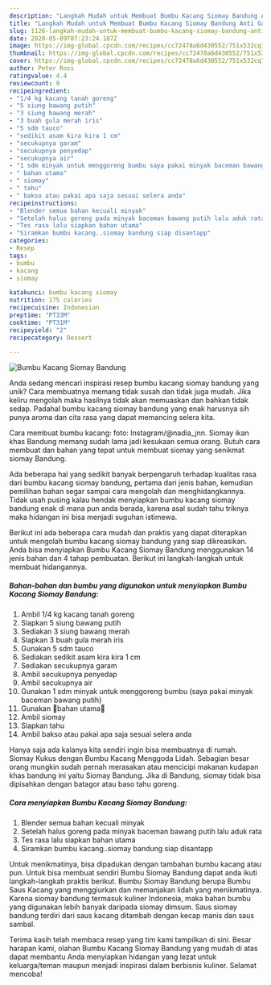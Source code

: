 ```yaml
---
description: "Langkah Mudah untuk Membuat Bumbu Kacang Siomay Bandung Anti Gagal"
title: "Langkah Mudah untuk Membuat Bumbu Kacang Siomay Bandung Anti Gagal"
slug: 1126-langkah-mudah-untuk-membuat-bumbu-kacang-siomay-bandung-anti-gagal
date: 2020-05-09T07:23:24.187Z
image: https://img-global.cpcdn.com/recipes/cc72478a6d430552/751x532cq70/bumbu-kacang-siomay-bandung-foto-resep-utama.jpg
thumbnail: https://img-global.cpcdn.com/recipes/cc72478a6d430552/751x532cq70/bumbu-kacang-siomay-bandung-foto-resep-utama.jpg
cover: https://img-global.cpcdn.com/recipes/cc72478a6d430552/751x532cq70/bumbu-kacang-siomay-bandung-foto-resep-utama.jpg
author: Peter Ross
ratingvalue: 4.4
reviewcount: 9
recipeingredient:
- "1/4 kg kacang tanah goreng"
- "5 siung bawang putih"
- "3 siung bawang merah"
- "3 buah gula merah iris"
- "5 sdm tauco"
- "sedikit asam kira kira 1 cm"
- "secukupnya garam"
- "secukupnya penyedap"
- "secukupnya air"
- "1 sdm minyak untuk menggoreng bumbu saya pakai minyak baceman bawang putih"
- " bahan utama"
- " siomay"
- " tahu"
- " bakso atau pakai apa saja sesuai selera anda"
recipeinstructions:
- "Blender semua bahan kecuali minyak"
- "Setelah halus goreng pada minyak baceman bawang putih lalu aduk rata"
- "Tes rasa lalu siapkan bahan utama"
- "Siramkan bumbu kacang..siomay bandung siap disantapp"
categories:
- Resep
tags:
- bumbu
- kacang
- siomay

katakunci: bumbu kacang siomay 
nutrition: 175 calories
recipecuisine: Indonesian
preptime: "PT33M"
cooktime: "PT31M"
recipeyield: "2"
recipecategory: Dessert

---
```



![Bumbu Kacang Siomay Bandung](https://img-global.cpcdn.com/recipes/cc72478a6d430552/751x532cq70/bumbu-kacang-siomay-bandung-foto-resep-utama.jpg)

Anda sedang mencari inspirasi resep bumbu kacang siomay bandung yang unik? Cara membuatnya memang tidak susah dan tidak juga mudah. Jika keliru mengolah maka hasilnya tidak akan memuaskan dan bahkan tidak sedap. Padahal bumbu kacang siomay bandung yang enak harusnya sih punya aroma dan cita rasa yang dapat memancing selera kita.

Cara membuat bumbu kacang: foto: Instagram/@nadia_jnn. Siomay ikan khas Bandung memang sudah lama jadi kesukaan semua orang. Butuh cara membuat dan bahan yang tepat untuk membuat siomay yang senikmat siomay Bandung.

Ada beberapa hal yang sedikit banyak berpengaruh terhadap kualitas rasa dari bumbu kacang siomay bandung, pertama dari jenis bahan, kemudian pemilihan bahan segar sampai cara mengolah dan menghidangkannya. Tidak usah pusing kalau hendak menyiapkan bumbu kacang siomay bandung enak di mana pun anda berada, karena asal sudah tahu triknya maka hidangan ini bisa menjadi suguhan istimewa.


Berikut ini ada beberapa cara mudah dan praktis yang dapat diterapkan untuk mengolah bumbu kacang siomay bandung yang siap dikreasikan. Anda bisa menyiapkan Bumbu Kacang Siomay Bandung menggunakan 14 jenis bahan dan 4 tahap pembuatan. Berikut ini langkah-langkah untuk membuat hidangannya.

<!--inarticleads1-->

##### Bahan-bahan dan bumbu yang digunakan untuk menyiapkan Bumbu Kacang Siomay Bandung:

1. Ambil 1/4 kg kacang tanah goreng
1. Siapkan 5 siung bawang putih
1. Sediakan 3 siung bawang merah
1. Siapkan 3 buah gula merah iris
1. Gunakan 5 sdm tauco
1. Sediakan sedikit asam kira kira 1 cm
1. Sediakan secukupnya garam
1. Ambil secukupnya penyedap
1. Ambil secukupnya air
1. Gunakan 1 sdm minyak untuk menggoreng bumbu (saya pakai minyak baceman bawang putih)
1. Gunakan  🍡bahan utama🍡
1. Ambil  siomay
1. Siapkan  tahu
1. Ambil  bakso atau pakai apa saja sesuai selera anda


Hanya saja ada kalanya kita sendiri ingin bisa membuatnya di rumah. Siomay Kukus dengan Bumbu Kacang Menggoda Lidah. Sebagian besar orang mungkin sudah pernah merasakan atau mencicipi makanan kudapan khas bandung ini yaitu Siomay Bandung. Jika di Bandung, siomay tidak bisa dipisahkan dengan batagor atau baso tahu goreng. 

<!--inarticleads2-->

##### Cara menyiapkan Bumbu Kacang Siomay Bandung:

1. Blender semua bahan kecuali minyak
1. Setelah halus goreng pada minyak baceman bawang putih lalu aduk rata
1. Tes rasa lalu siapkan bahan utama
1. Siramkan bumbu kacang..siomay bandung siap disantapp


Untuk menikmatinya, bisa dipadukan dengan tambahan bumbu kacang atau pun. Untuk bisa membuat sendiri Bumbu Siomay Bandung dapat anda ikuti langkah-langkah praktis berikut. Bumbu Siomay Bandung berupa Bumbu Saus Kacang yang menggiurkan dan memanjakan lidah yang menikmatinya. Karena siomay bandung termasuk kuliner Indonesia, maka bahan bumbu yang digunakan lebih banyak daripada siomay dimsum. Saus siomay bandung terdiri dari saus kacang ditambah dengan kecap manis dan saus sambal. 

Terima kasih telah membaca resep yang tim kami tampilkan di sini. Besar harapan kami, olahan Bumbu Kacang Siomay Bandung yang mudah di atas dapat membantu Anda menyiapkan hidangan yang lezat untuk keluarga/teman maupun menjadi inspirasi dalam berbisnis kuliner. Selamat mencoba!
